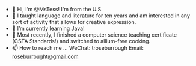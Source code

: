 - 👋 Hi, I’m @MsTess! I'm from the U.S.
- 👀 I taught language and literature for ten years and am interested in any sort of activity that allows for creative expression.
- 🌱 I’m currently learning Java!
- 💞️ Most recently, I finished a computer science teaching certificate (CSTA Standards!) and switched to allium-free cooking.
- 📫 How to reach me ...
        WeChat: troseburrough
        Email: roseburrought@gmail.com
<!---
MsTess/MsTess is a ✨ special ✨ repository because its `README.md` (this file) appears on your GitHub profile.
You can click the Preview link to take a look at your changes.
--->
